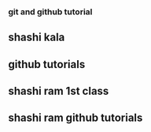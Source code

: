 ### git and github tutorial

## shashi kala

## github tutorials


## shashi ram 1st class
## shashi ram github tutorials
